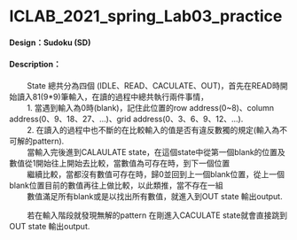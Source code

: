 # ICLAB_2021_spring_Lab03_practice
#### Design：Sudoku (SD)
#### Description：
&emsp;&emsp; State 總共分為四個 (IDLE、READ、CACULATE、OUT)，首先在READ時開始讀入81(9*9)筆輸入，在讀的過程中總共執行兩件事情，<br>
&emsp;&emsp; 1. 當遇到輸入為0時(blank)，記住此位置的row address(0~8)、column address(0、9、18、27、...)、grid address(0、3、6、9、12、...).<br>
&emsp;&emsp; 2. 在讀入的過程中也不斷的在比較輸入的值是否有違反數獨的規定(輸入為不可解的pattern).<br>
&emsp;&emsp; 當輸入完後進到CALAULATE state，在這個state中從第一個blank的位置及數值從1開始往上開始去比較，當數值為可存在時，到下一個位置<br>
&emsp;&emsp; 繼續比較，當都沒有數值可存在時，歸0並回到上一個blank位置，從上一個blank位置目前的數值再往上做比較，以此類推，當不存在一組<br>
&emsp;&emsp; 數值滿足所有blank或是以找出所有數值，就進入到OUT state 輸出output.<br>

&emsp;&emsp; 若在輸入階段就發現無解的pattern 在剛進入CACULATE state就會直接跳到OUT state 輸出output.
